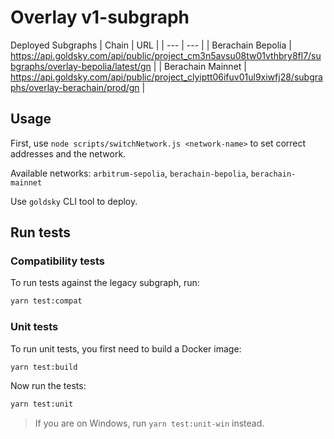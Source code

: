 # Overlay v1-subgraph

Deployed Subgraphs
| Chain | URL |
| --- | --- |
| Berachain Bepolia | https://api.goldsky.com/api/public/project_cm3n5avsu08tw01vthbry8fl7/subgraphs/overlay-bepolia/latest/gn |
| Berachain Mainnet | https://api.goldsky.com/api/public/project_clyiptt06ifuv01ul9xiwfj28/subgraphs/overlay-berachain/prod/gn |

## Usage

First, use `node scripts/switchNetwork.js <network-name>` to set correct addresses and the network.

Available networks: `arbitrum-sepolia`, `berachain-bepolia`, `berachain-mainnet`

Use `goldsky` CLI tool to deploy.

## Run tests

### Compatibility tests

To run tests against the legacy subgraph, run:

```bash
yarn test:compat
```

### Unit tests

To run unit tests, you first need to build a Docker image:

```bash
yarn test:build
```

Now run the tests:

```bash
yarn test:unit
```

> If you are on Windows, run `yarn test:unit-win` instead.
